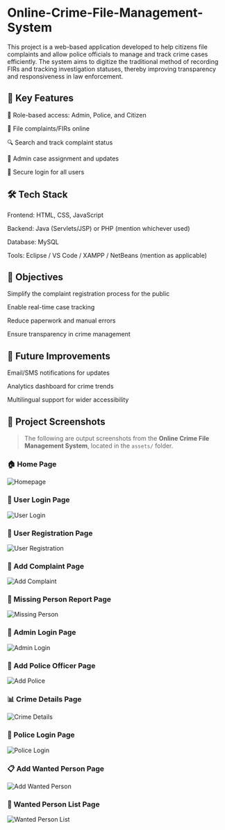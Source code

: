 # Online-Crime-File-Management-System
This project is a web-based application developed to help citizens file complaints and allow police officials to manage and track crime cases efficiently. The system aims to digitize the traditional method of recording FIRs and tracking investigation statuses, thereby improving transparency and responsiveness in law enforcement.

## 📌 Key Features

👮 Role-based access: Admin, Police, and Citizen

📝 File complaints/FIRs online

🔍 Search and track complaint status

📁 Admin case assignment and updates

🔐 Secure login for all users

## 🛠️ Tech Stack

Frontend: HTML, CSS, JavaScript

Backend: Java (Servlets/JSP) or PHP (mention whichever used)

Database: MySQL

Tools: Eclipse / VS Code / XAMPP / NetBeans (mention as applicable)

## 🎯 Objectives

Simplify the complaint registration process for the public

Enable real-time case tracking

Reduce paperwork and manual errors

Ensure transparency in crime management

## 🚀 Future Improvements

Email/SMS notifications for updates

Analytics dashboard for crime trends

Multilingual support for wider accessibility

## 📸 Project Screenshots

> The following are output screenshots from the **Online Crime File Management System**, located in the `assets/` folder.

### 🏠 Home Page
![Homepage](assets/homepage.png)

### 👤 User Login Page
![User Login](assets/userlogin.png)

### 👤 User Registration Page
![User Registration](assets/userregister.png)

### 📝 Add Complaint Page
![Add Complaint](assets/addcomplaint.png)

### 👤 Missing Person Report Page
![Missing Person](assets/missingpersonlist.png)

### 🔐 Admin Login Page
![Admin Login](assets/adminlogin.png)

### 👮 Add Police Officer Page
![Add Police](assets/addpolice.png)

### 📊 Crime Details Page
![Crime Details](assets/crimedetails.png)

### 👮 Police Login Page
![Police Login](assets/policelogin.png)

### 📋 Add Wanted Person Page
![Add Wanted Person](assets/addwantedperson.png)

### 📃 Wanted Person List Page
![Wanted Person List](assets/wantedpersonlist.png)

